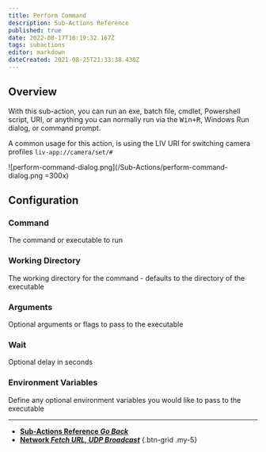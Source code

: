 ```yaml
---
title: Perform Command
description: Sub-Actions Reference
published: true
date: 2022-08-17T16:19:32.167Z
tags: subactions
editor: markdown
dateCreated: 2021-08-25T21:33:38.438Z
---
```


## Overview

With this sub-action, you can run an exe, batch file, cmdlet, Powershell script, URI, or anything you can normally run via the <kbd>Win+R</kbd>, Windows Run dialog, or command prompt.

A common usage for this action, is using the LIV URI for switching camera profiles `liv-app://camera/set/#`

![perform-command-dialog.png](/Sub-Actions/perform-command-dialog.png =300x)

## Configuration

### Command
The command or executable to run

### Working Directory
The working directory for the command - defaults to the directory of the executable

### Arguments
Optional arguments or flags to pass to the executable

### Wait
Optional delay in seconds

### Environment Variables
Define any optional environment variables you would like to pass to the executable

---

- [<i class="mdi mdi-chevron-left"></i>**Sub-Actions Reference *Go Back***](/en/Sub-Actions)  
- [<i class="mdi mdi-network primary--text"></i>**Network *Fetch URL, UDP Broadcast***](/en/Sub-Actions/Network)
{.btn-grid .my-5}